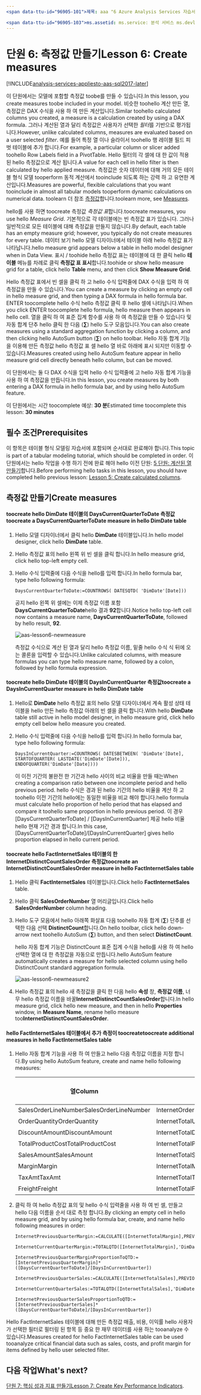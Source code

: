 ```yaml
---
<span data-ttu-id="96905-101">제목: aaa "6 Azure Analysis Services 자습서 단원: 측정값 만들기 | Microsoft Docs "설명: toocreate hello Azure Analysis Services tutorial 프로젝트에 측정 하는 방법에 대해 설명 합니다.</span><span class="sxs-lookup"><span data-stu-id="96905-101">title: aaa"Azure Analysis Services tutorial lesson 6: Create measures | Microsoft Docs" description: Describes how toocreate measures in hello Azure Analysis Services tutorial project.</span></span> <span data-ttu-id="96905-102">서비스: 분석 서비스 documentationcenter: ' 작성자: minewiskan 관리자: erikre 편집기: ' 태그: '</span><span class="sxs-lookup"><span data-stu-id="96905-102">services: analysis-services documentationcenter: '' author: minewiskan manager: erikre editor: '' tags: ''</span></span>

<span data-ttu-id="96905-103">ms.assetid: ms.service: 분석 서비스 ms.devlang: NA ms.topic: get 시작 문서 ms.tgt_pltfrm: NA ms.workload: na ms.date: 06/01/2017 ms.author: owend</span><span class="sxs-lookup"><span data-stu-id="96905-103">ms.assetid: ms.service: analysis-services ms.devlang: NA ms.topic: get-started-article ms.tgt_pltfrm: NA ms.workload: na ms.date: 06/01/2017 ms.author: owend</span></span>
---
```

# <a name="lesson-6-create-measures"></a><span data-ttu-id="96905-104">단원 6: 측정값 만들기</span><span class="sxs-lookup"><span data-stu-id="96905-104">Lesson 6: Create measures</span></span>

[!INCLUDE[analysis-services-appliesto-aas-sql2017-later](../../../includes/analysis-services-appliesto-aas-sql2017-later.md)]

<span data-ttu-id="96905-105">이 단원에서는 모델에 포함할 측정값 toobe를 만들 수 있습니다.</span><span class="sxs-lookup"><span data-stu-id="96905-105">In this lesson, you create measures toobe included in your model.</span></span> <span data-ttu-id="96905-106">비슷한 toohello 계산 만든 열, 측정값은 DAX 수식을 사용 하 여 만든 계산입니다.</span><span class="sxs-lookup"><span data-stu-id="96905-106">Similar toohello calculated columns you created, a measure is a calculation created by using a DAX formula.</span></span> <span data-ttu-id="96905-107">그러나 계산된 열과 달리 측정값은 사용자가 선택한 *필터*를 기반으로 평가됩니다.</span><span class="sxs-lookup"><span data-stu-id="96905-107">However, unlike calculated columns, measures are evaluated based on a user selected *filter*.</span></span> <span data-ttu-id="96905-108">예를 들어 특정 열 이나 슬라이서 toohello 행 레이블 필드 피벗 테이블에 추가 합니다.</span><span class="sxs-lookup"><span data-stu-id="96905-108">For example, a particular column or slicer added toohello Row Labels field in a PivotTable.</span></span> <span data-ttu-id="96905-109">Hello 필터의 각 셀에 대 한 값이 적용 된 hello 측정값으로 계산 됩니다.</span><span class="sxs-lookup"><span data-stu-id="96905-109">A value for each cell in hello filter is then calculated by hello applied measure.</span></span> <span data-ttu-id="96905-110">측정값은 숫자 데이터에 대해 거의 모든 테이블 형식 모델 tooperform 동적 계산에서 tooinclude 되도록 하는 강력 하 고 유연한 계산입니다.</span><span class="sxs-lookup"><span data-stu-id="96905-110">Measures are powerful, flexible calculations that you want tooinclude in almost all tabular models tooperform dynamic calculations on numerical data.</span></span> <span data-ttu-id="96905-111">toolearn 더 참조 [측정값](https://docs.microsoft.com/sql/analysis-services/tabular-models/measures-ssas-tabular)합니다.</span><span class="sxs-lookup"><span data-stu-id="96905-111">toolearn more, see [Measures](https://docs.microsoft.com/sql/analysis-services/tabular-models/measures-ssas-tabular).</span></span>
  
<span data-ttu-id="96905-112">hello를 사용 하면 toocreate 측정값 *측정값 표*합니다.</span><span class="sxs-lookup"><span data-stu-id="96905-112">toocreate measures, you use hello *Measure Grid*.</span></span> <span data-ttu-id="96905-113">기본적으로 각 테이블에는 빈 측정값 표가 있습니다. 그러나 일반적으로 모든 테이블에 대해 측정값을 만들지 않습니다.</span><span class="sxs-lookup"><span data-stu-id="96905-113">By default, each table has an empty measure grid; however, you typically do not create measures for every table.</span></span> <span data-ttu-id="96905-114">데이터 보기 hello 모델 디자이너에서 테이블 아래 hello 측정값 표가 나타납니다.</span><span class="sxs-lookup"><span data-stu-id="96905-114">hello measure grid appears below a table in hello model designer when in Data View.</span></span> <span data-ttu-id="96905-115">표시 / toohide hello 측정값 표는 테이블에 대 한 클릭 hello **테이블** 메뉴를 차례로 클릭 **측정값 표 표시**합니다.</span><span class="sxs-lookup"><span data-stu-id="96905-115">toohide or show hello measure grid for a table, click hello **Table** menu, and then click **Show Measure Grid**.</span></span>  
  
<span data-ttu-id="96905-116">Hello 측정값 표에서 빈 셀을 클릭 하 고 hello 수식 입력줄에 DAX 수식을 입력 하 여 측정값을 만들 수 있습니다.</span><span class="sxs-lookup"><span data-stu-id="96905-116">You can create a measure by clicking an empty cell in hello measure grid, and then typing a DAX formula in hello formula bar.</span></span> <span data-ttu-id="96905-117">ENTER toocomplete hello 수식 hello 측정값 클릭 후 hello 셀에 나타납니다.</span><span class="sxs-lookup"><span data-stu-id="96905-117">When you click ENTER toocomplete hello formula, hello measure then appears in hello cell.</span></span> <span data-ttu-id="96905-118">열을 클릭 하 여 표준 집계 함수를 사용 하 여 측정값을 만들 수 있습니다 및 자동 합계 단추 hello 클릭 한 다음 (**∑**) hello 도구 모음입니다.</span><span class="sxs-lookup"><span data-stu-id="96905-118">You can also create measures using a standard aggregation function by clicking a column, and then clicking hello AutoSum button (**∑**) on hello toolbar.</span></span> <span data-ttu-id="96905-119">Hello 자동 합계 기능을 이용해 만든 측정값 hello 측정값 표 셀 hello 열 바로 아래에 표시 되지만 이동할 수 있습니다.</span><span class="sxs-lookup"><span data-stu-id="96905-119">Measures created using hello AutoSum feature appear in hello measure grid cell directly beneath hello column, but can be moved.</span></span>  
  
<span data-ttu-id="96905-120">이 단원에서는 둘 다 DAX 수식을 입력 hello 수식 입력줄에 고 hello 자동 합계 기능을 사용 하 여 측정값을 만듭니다.</span><span class="sxs-lookup"><span data-stu-id="96905-120">In this lesson, you create measures by both entering a DAX formula in hello formula bar, and by using hello AutoSum feature.</span></span>  
  
<span data-ttu-id="96905-121">이 단원에서는 시간 toocomplete 예상: **30 분**</span><span class="sxs-lookup"><span data-stu-id="96905-121">Estimated time toocomplete this lesson: **30 minutes**</span></span>  
  
## <a name="prerequisites"></a><span data-ttu-id="96905-122">필수 조건</span><span class="sxs-lookup"><span data-stu-id="96905-122">Prerequisites</span></span>  
<span data-ttu-id="96905-123">이 항목은 테이블 형식 모델링 자습서에 포함되며 순서대로 완료해야 합니다.</span><span class="sxs-lookup"><span data-stu-id="96905-123">This topic is part of a tabular modeling tutorial, which should be completed in order.</span></span> <span data-ttu-id="96905-124">이 단원에서는 hello 작업을 수행 하기 전에 완료 해야 hello 이전 단원: [5 단원: 계산된 열 만들기](../tutorials/aas-lesson-5-create-calculated-columns.md)합니다.</span><span class="sxs-lookup"><span data-stu-id="96905-124">Before performing hello tasks in this lesson, you should have completed hello previous lesson: [Lesson 5: Create calculated columns](../tutorials/aas-lesson-5-create-calculated-columns.md).</span></span>  
  
## <a name="create-measures"></a><span data-ttu-id="96905-125">측정값 만들기</span><span class="sxs-lookup"><span data-stu-id="96905-125">Create measures</span></span>  
  
#### <a name="toocreate-a-dayscurrentquartertodate-measure-in-hello-dimdate-table"></a><span data-ttu-id="96905-126">toocreate hello DimDate 테이블의 DaysCurrentQuarterToDate 측정값</span><span class="sxs-lookup"><span data-stu-id="96905-126">toocreate a DaysCurrentQuarterToDate measure in hello DimDate table</span></span>  
  
1.  <span data-ttu-id="96905-127">Hello 모델 디자이너에서 클릭 hello **DimDate** 테이블입니다.</span><span class="sxs-lookup"><span data-stu-id="96905-127">In hello model designer, click hello **DimDate** table.</span></span>  
  
2.  <span data-ttu-id="96905-128">Hello 측정값 표의 hello 왼쪽 위 빈 셀을 클릭 합니다.</span><span class="sxs-lookup"><span data-stu-id="96905-128">In hello measure grid, click hello top-left empty cell.</span></span>  
  
3.  <span data-ttu-id="96905-129">Hello 수식 입력줄에 다음 수식을 hello를 입력 합니다.</span><span class="sxs-lookup"><span data-stu-id="96905-129">In hello formula bar, type hello following formula:</span></span>  
  
    ```
    DaysCurrentQuarterToDate:=COUNTROWS( DATESQTD( 'DimDate'[Date])) 
    ```
  
    <span data-ttu-id="96905-130">공지 hello 왼쪽 위 셀에는 이제 측정값 이름 포함 **DaysCurrentQuarterToDate**hello 결과 **92**합니다.</span><span class="sxs-lookup"><span data-stu-id="96905-130">Notice hello top-left cell now contains a measure name, **DaysCurrentQuarterToDate**, followed by hello result, **92**.</span></span>
    
      ![aas-lesson6-newmeasure](../tutorials/media/aas-lesson6-newmeasure.png) 
    
    <span data-ttu-id="96905-132">측정값 수식으로 계산 된 열과 달리 hello 측정값 이름, 밑줄 hello 수식 식 뒤에 오는 콜론을 입력할 수 있습니다.</span><span class="sxs-lookup"><span data-stu-id="96905-132">Unlike calculated columns, with measure formulas you can type hello measure name, followed by a colon, followed by hello formula expression.</span></span>

  
#### <a name="toocreate-a-daysincurrentquarter-measure-in-hello-dimdate-table"></a><span data-ttu-id="96905-133">toocreate hello DimDate 테이블의 DaysInCurrentQuarter 측정값</span><span class="sxs-lookup"><span data-stu-id="96905-133">toocreate a DaysInCurrentQuarter measure in hello DimDate table</span></span>  
  
1.  <span data-ttu-id="96905-134">Hello로 **DimDate** hello 측정값 표의 hello 모델 디자이너에서 계속 활성 상태 테이블을 hello 만든 hello 측정값 아래의 빈 셀을 클릭 합니다.</span><span class="sxs-lookup"><span data-stu-id="96905-134">With hello **DimDate** table still active in hello model designer, in hello measure grid, click hello empty cell below hello measure you created.</span></span>  
  
2.  <span data-ttu-id="96905-135">Hello 수식 입력줄에 다음 수식을 hello를 입력 합니다.</span><span class="sxs-lookup"><span data-stu-id="96905-135">In hello formula bar, type hello following formula:</span></span>  
  
    ```
    DaysInCurrentQuarter:=COUNTROWS( DATESBETWEEN( 'DimDate'[Date], STARTOFQUARTER( LASTDATE('DimDate'[Date])), ENDOFQUARTER('DimDate'[Date])))
    ```
  
    <span data-ttu-id="96905-136">이 이전 기간의 불완전 한 기간과 hello 사이의 비교 비율을 만들 때는</span><span class="sxs-lookup"><span data-stu-id="96905-136">When creating a comparison ratio between one incomplete period and hello previous period.</span></span> <span data-ttu-id="96905-137">hello 수식은 경과 된 hello 기간의 hello 비율을 계산 하 고 toohello 이전 기간의 hello에는 동일한 비율을 비교 해야 합니다.</span><span class="sxs-lookup"><span data-stu-id="96905-137">hello formula must calculate hello proportion of hello period that has elapsed and compare it toohello same proportion in hello previous period.</span></span> <span data-ttu-id="96905-138">이 경우 [DaysCurrentQuarterToDate] / [DaysInCurrentQuarter] 제공 hello 비율 hello 현재 기간 경과 합니다.</span><span class="sxs-lookup"><span data-stu-id="96905-138">In this case, [DaysCurrentQuarterToDate]/[DaysInCurrentQuarter] gives hello proportion elapsed in hello current period.</span></span>  
  
#### <a name="toocreate-an-internetdistinctcountsalesorder-measure-in-hello-factinternetsales-table"></a><span data-ttu-id="96905-139">toocreate hello FactInternetSales 테이블의 한 InternetDistinctCountSalesOrder 측정값</span><span class="sxs-lookup"><span data-stu-id="96905-139">toocreate an InternetDistinctCountSalesOrder measure in hello FactInternetSales table</span></span>  
  
1.  <span data-ttu-id="96905-140">Hello 클릭 **FactInternetSales** 테이블입니다.</span><span class="sxs-lookup"><span data-stu-id="96905-140">Click hello **FactInternetSales** table.</span></span>   
  
2.  <span data-ttu-id="96905-141">Hello 클릭 **SalesOrderNumber** 열 머리글입니다.</span><span class="sxs-lookup"><span data-stu-id="96905-141">Click hello **SalesOrderNumber** column heading.</span></span>  
  
3.  <span data-ttu-id="96905-142">Hello 도구 모음에서 hello 아래쪽 화살표 다음 toohello 자동 합계 (**∑**) 단추를 선택한 다음 선택 **DistinctCount**합니다.</span><span class="sxs-lookup"><span data-stu-id="96905-142">On hello toolbar, click hello down-arrow next toohello AutoSum (**∑**) button, and then select **DistinctCount**.</span></span>  
  
    <span data-ttu-id="96905-143">hello 자동 합계 기능은 DistinctCount 표준 집계 수식을 hello를 사용 하 여 hello 선택한 열에 대 한 측정값을 자동으로 만듭니다.</span><span class="sxs-lookup"><span data-stu-id="96905-143">hello AutoSum feature automatically creates a measure for hello selected column using hello DistinctCount standard aggregation formula.</span></span>  
    
       ![aas-lesson6-newmeasure2](../tutorials/media/aas-lesson6-newmeasure2.png)
  
4.  <span data-ttu-id="96905-145">Hello 측정값 표의 hello 새 측정값을 클릭 한 다음 hello **속성** 창, **측정값 이름**, 너무 hello 측정값 이름을 바꿀**InternetDistinctCountSalesOrder**합니다.</span><span class="sxs-lookup"><span data-stu-id="96905-145">In hello measure grid, click hello new measure, and then in hello **Properties** window, in **Measure Name**, rename hello measure too**InternetDistinctCountSalesOrder**.</span></span> 
 
  
#### <a name="toocreate-additional-measures-in-hello-factinternetsales-table"></a><span data-ttu-id="96905-146">hello FactInternetSales 테이블에서 추가 측정이 toocreate</span><span class="sxs-lookup"><span data-stu-id="96905-146">toocreate additional measures in hello FactInternetSales table</span></span>  
  
1.  <span data-ttu-id="96905-147">Hello 자동 합계 기능을 사용 하 여 만들고 hello 다음 측정값 이름을 지정 합니다.</span><span class="sxs-lookup"><span data-stu-id="96905-147">By using hello AutoSum feature, create and name hello following measures:</span></span>  

    |<span data-ttu-id="96905-148">열</span><span class="sxs-lookup"><span data-stu-id="96905-148">Column</span></span>|<span data-ttu-id="96905-149">측정값 이름</span><span class="sxs-lookup"><span data-stu-id="96905-149">Measure name</span></span>|<span data-ttu-id="96905-150">자동 합계(∑)</span><span class="sxs-lookup"><span data-stu-id="96905-150">AutoSum (∑)</span></span>|<span data-ttu-id="96905-151">수식</span><span class="sxs-lookup"><span data-stu-id="96905-151">Formula</span></span>|  
    |----------------|----------|-----------------|-----------|  
    |<span data-ttu-id="96905-152">SalesOrderLineNumber</span><span class="sxs-lookup"><span data-stu-id="96905-152">SalesOrderLineNumber</span></span>|<span data-ttu-id="96905-153">InternetOrderLinesCount</span><span class="sxs-lookup"><span data-stu-id="96905-153">InternetOrderLinesCount</span></span>|<span data-ttu-id="96905-154">개수</span><span class="sxs-lookup"><span data-stu-id="96905-154">Count</span></span>|<span data-ttu-id="96905-155">=COUNTA([SalesOrderLineNumber])</span><span class="sxs-lookup"><span data-stu-id="96905-155">=COUNTA([SalesOrderLineNumber])</span></span>|  
    |<span data-ttu-id="96905-156">OrderQuantity</span><span class="sxs-lookup"><span data-stu-id="96905-156">OrderQuantity</span></span>|<span data-ttu-id="96905-157">InternetTotalUnits</span><span class="sxs-lookup"><span data-stu-id="96905-157">InternetTotalUnits</span></span>|<span data-ttu-id="96905-158">합계</span><span class="sxs-lookup"><span data-stu-id="96905-158">Sum</span></span>|<span data-ttu-id="96905-159">=SUM([OrderQuantity])</span><span class="sxs-lookup"><span data-stu-id="96905-159">=SUM([OrderQuantity])</span></span>|  
    |<span data-ttu-id="96905-160">DiscountAmount</span><span class="sxs-lookup"><span data-stu-id="96905-160">DiscountAmount</span></span>|<span data-ttu-id="96905-161">InternetTotalDiscountAmount</span><span class="sxs-lookup"><span data-stu-id="96905-161">InternetTotalDiscountAmount</span></span>|<span data-ttu-id="96905-162">합계</span><span class="sxs-lookup"><span data-stu-id="96905-162">Sum</span></span>|<span data-ttu-id="96905-163">=SUM([DiscountAmount])</span><span class="sxs-lookup"><span data-stu-id="96905-163">=SUM([DiscountAmount])</span></span>|  
    |<span data-ttu-id="96905-164">TotalProductCost</span><span class="sxs-lookup"><span data-stu-id="96905-164">TotalProductCost</span></span>|<span data-ttu-id="96905-165">InternetTotalProductCost</span><span class="sxs-lookup"><span data-stu-id="96905-165">InternetTotalProductCost</span></span>|<span data-ttu-id="96905-166">합계</span><span class="sxs-lookup"><span data-stu-id="96905-166">Sum</span></span>|<span data-ttu-id="96905-167">=SUM([TotalProductCost])</span><span class="sxs-lookup"><span data-stu-id="96905-167">=SUM([TotalProductCost])</span></span>|  
    |<span data-ttu-id="96905-168">SalesAmount</span><span class="sxs-lookup"><span data-stu-id="96905-168">SalesAmount</span></span>|<span data-ttu-id="96905-169">InternetTotalSales</span><span class="sxs-lookup"><span data-stu-id="96905-169">InternetTotalSales</span></span>|<span data-ttu-id="96905-170">합계</span><span class="sxs-lookup"><span data-stu-id="96905-170">Sum</span></span>|<span data-ttu-id="96905-171">=SUM([SalesAmount])</span><span class="sxs-lookup"><span data-stu-id="96905-171">=SUM([SalesAmount])</span></span>|  
    |<span data-ttu-id="96905-172">Margin</span><span class="sxs-lookup"><span data-stu-id="96905-172">Margin</span></span>|<span data-ttu-id="96905-173">InternetTotalMargin</span><span class="sxs-lookup"><span data-stu-id="96905-173">InternetTotalMargin</span></span>|<span data-ttu-id="96905-174">합계</span><span class="sxs-lookup"><span data-stu-id="96905-174">Sum</span></span>|<span data-ttu-id="96905-175">=SUM([Margin])</span><span class="sxs-lookup"><span data-stu-id="96905-175">=SUM([Margin])</span></span>|  
    |<span data-ttu-id="96905-176">TaxAmt</span><span class="sxs-lookup"><span data-stu-id="96905-176">TaxAmt</span></span>|<span data-ttu-id="96905-177">InternetTotalTaxAmt</span><span class="sxs-lookup"><span data-stu-id="96905-177">InternetTotalTaxAmt</span></span>|<span data-ttu-id="96905-178">합계</span><span class="sxs-lookup"><span data-stu-id="96905-178">Sum</span></span>|<span data-ttu-id="96905-179">=SUM([TaxAmt])</span><span class="sxs-lookup"><span data-stu-id="96905-179">=SUM([TaxAmt])</span></span>|  
    |<span data-ttu-id="96905-180">Freight</span><span class="sxs-lookup"><span data-stu-id="96905-180">Freight</span></span>|<span data-ttu-id="96905-181">InternetTotalFreight</span><span class="sxs-lookup"><span data-stu-id="96905-181">InternetTotalFreight</span></span>|<span data-ttu-id="96905-182">합계</span><span class="sxs-lookup"><span data-stu-id="96905-182">Sum</span></span>|<span data-ttu-id="96905-183">=SUM([Freight])</span><span class="sxs-lookup"><span data-stu-id="96905-183">=SUM([Freight])</span></span>|  
  
2.  <span data-ttu-id="96905-184">클릭 하 여 hello 측정값 표의 및 hello 수식 입력줄을 사용 하 여 빈 셀, 만들고 hello 다음 이름을 순서 대로 측정 합니다.</span><span class="sxs-lookup"><span data-stu-id="96905-184">By clicking an empty cell in hello measure grid, and by using hello formula bar, create, and name hello following measures in order:</span></span>  
  
      ```
      InternetPreviousQuarterMargin:=CALCULATE([InternetTotalMargin],PREVIOUSQUARTER('DimDate'[Date]))
      ```
      
      ```
      InternetCurrentQuarterMargin:=TOTALQTD([InternetTotalMargin],'DimDate'[Date])
      ```
  
      ```
      InternetPreviousQuarterMarginProportionToQTD:=[InternetPreviousQuarterMargin]*([DaysCurrentQuarterToDate]/[DaysInCurrentQuarter])
      ```
  
      ```
      InternetPreviousQuarterSales:=CALCULATE([InternetTotalSales],PREVIOUSQUARTER('DimDate'[Date]))
      ```
  
      ```
      InternetCurrentQuarterSales:=TOTALQTD([InternetTotalSales],'DimDate'[Date])
      ```
      
      ```
      InternetPreviousQuarterSalesProportionToQTD:=[InternetPreviousQuarterSales]*([DaysCurrentQuarterToDate]/[DaysInCurrentQuarter])
      ```
  
<span data-ttu-id="96905-185">Hello FactInternetSales 테이블에 대해 만든 측정값 매출, 비용, 이익률 hello 사용자가 선택한 필터로 필터링 된 항목 등 중요 한 재무 데이터를 사용 하는 tooanalyze 수 있습니다.</span><span class="sxs-lookup"><span data-stu-id="96905-185">Measures created for hello FactInternetSales table can be used tooanalyze critical financial data such as sales, costs, and profit margin for items defined by hello user selected filter.</span></span>  
  
## <a name="whats-next"></a><span data-ttu-id="96905-186">다음 작업</span><span class="sxs-lookup"><span data-stu-id="96905-186">What's next?</span></span>
<span data-ttu-id="96905-187">[단원 7: 핵심 성과 지표 만들기](../tutorials/aas-lesson-7-create-key-performance-indicators.md)</span><span class="sxs-lookup"><span data-stu-id="96905-187">[Lesson 7: Create Key Performance Indicators](../tutorials/aas-lesson-7-create-key-performance-indicators.md).</span></span>  

  
